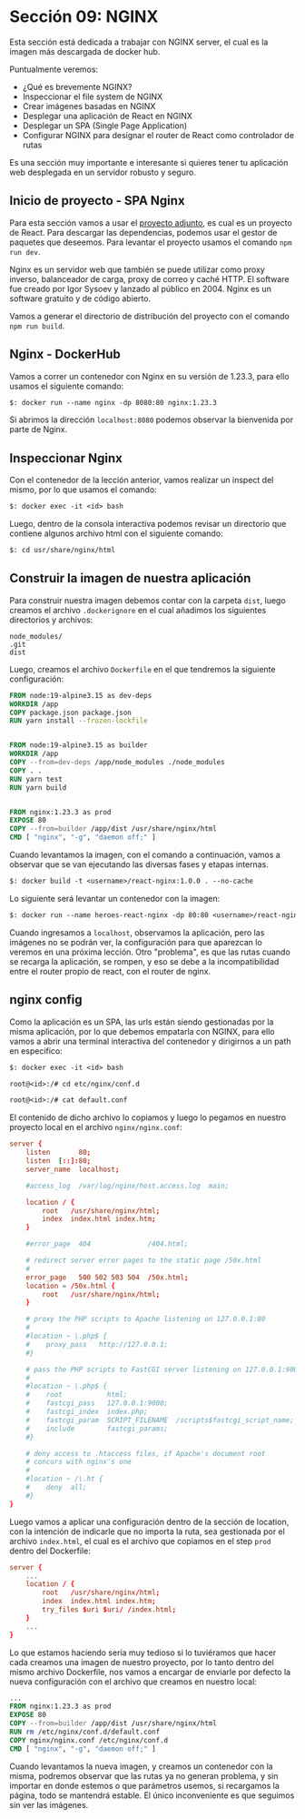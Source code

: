 # Sección 09: NGINX

Esta sección está dedicada a trabajar con NGINX server, el cual es la imagen más descargada de docker hub.

Puntualmente veremos:

- ¿Qué es brevemente NGINX?
- Inspeccionar el file system de NGINX
- Crear imágenes basadas en NGINX
- Desplegar una aplicación de React en NGINX
- Desplegar un SPA (Single Page Application)
- Configurar NGINX para designar el router de React como controlador de rutas

Es una sección muy importante e interesante si quieres tener tu aplicación web desplegada en un servidor robusto y seguro.

## Inicio de proyecto - SPA Nginx

Para esta sección vamos a usar el [proyecto adjunto](react-heroes/), es cual es un proyecto de React. Para descargar las dependencias, podemos usar el gestor de paquetes que deseemos. Para levantar el proyecto usamos el comando `npm run dev`.

Nginx es un servidor web que también se puede utilizar como proxy inverso, balanceador de carga, proxy de correo y caché HTTP. El software fue creado por Igor Sysoev y lanzado al público en 2004. Nginx es un software gratuito y de código abierto.

Vamos a generar el directorio de distribución del proyecto con el comando `npm run build`.

## Nginx - DockerHub

Vamos a correr un contenedor con Nginx en su versión de 1.23.3, para ello usamos el siguiente comando:

```txt
$: docker run --name nginx -dp 8080:80 nginx:1.23.3
```

Si abrimos la dirección `localhost:8080` podemos observar la bienvenida por parte de Nginx.

## Inspeccionar Nginx

Con el contenedor de la lección anterior, vamos realizar un inspect del mismo, por lo que usamos el comando:

```txt
$: docker exec -it <id> bash
```

Luego, dentro de la consola interactiva podemos revisar un directorio que contiene algunos archivo html con el siguiente comando:

```txt
$: cd usr/share/nginx/html
```

## Construir la imagen de nuestra aplicación

Para construir nuestra imagen debemos contar con la carpeta `dist`, luego creamos el archivo `.dockerignore` en el cual añadimos los siguientes directorios y archivos:

```.dockerignore
node_modules/
.git
dist
```

Luego, creamos el archivo `Dockerfile` en el que tendremos la siguiente configuración:

```Dockerfile
FROM node:19-alpine3.15 as dev-deps
WORKDIR /app
COPY package.json package.json
RUN yarn install --frozen-lockfile


FROM node:19-alpine3.15 as builder
WORKDIR /app
COPY --from=dev-deps /app/node_modules ./node_modules
COPY . .
RUN yarn test
RUN yarn build


FROM nginx:1.23.3 as prod
EXPOSE 80
COPY --from=builder /app/dist /usr/share/nginx/html
CMD [ "nginx", "-g", "daemon off;" ]
```

Cuando levantamos la imagen, con el comando a continuación, vamos a observar que se van ejecutando las diversas fases y etapas internas.

```txt
$: docker build -t <username>/react-nginx:1.0.0 . --no-cache
```

Lo siguiente será levantar un contenedor con la imagen:

```txt
$: docker run --name heroes-react-nginx -dp 80:80 <username>/react-nginx:1.0.0
```

Cuando ingresamos a `localhost`, observamos la aplicación, pero las imágenes no se podrán ver, la configuración para que aparezcan lo veremos en una próxima lección. Otro "problema", es que las rutas cuando se recarga la aplicación, se rompen, y eso se debe a la incompatibilidad entre el router propio de react, con el router de nginx.

## nginx config

Como la aplicación es un SPA, las urls están siendo gestionadas por la misma aplicación, por lo que debemos empatarla con NGINX, para ello vamos a abrir una terminal interactiva del contenedor y dirigirnos a un path en especifico:

```txt
$: docker exec -it <id> bash

root@<id>:/# cd etc/nginx/conf.d

root@<id>:/# cat default.conf
```

El contenido de dicho archivo lo copiamos y luego lo pegamos en nuestro proyecto local en el archivo `nginx/nginx.conf`:

```conf
server {
    listen       80;
    listen  [::]:80;
    server_name  localhost;

    #access_log  /var/log/nginx/host.access.log  main;

    location / {
        root   /usr/share/nginx/html;
        index  index.html index.htm;
    }

    #error_page  404              /404.html;

    # redirect server error pages to the static page /50x.html
    #
    error_page   500 502 503 504  /50x.html;
    location = /50x.html {
        root   /usr/share/nginx/html;
    }

    # proxy the PHP scripts to Apache listening on 127.0.0.1:80
    #
    #location ~ \.php$ {
    #    proxy_pass   http://127.0.0.1;
    #}

    # pass the PHP scripts to FastCGI server listening on 127.0.0.1:9000
    #
    #location ~ \.php$ {
    #    root           html;
    #    fastcgi_pass   127.0.0.1:9000;
    #    fastcgi_index  index.php;
    #    fastcgi_param  SCRIPT_FILENAME  /scripts$fastcgi_script_name;
    #    include        fastcgi_params;
    #}

    # deny access to .htaccess files, if Apache's document root
    # concurs with nginx's one
    #
    #location ~ /\.ht {
    #    deny  all;
    #}
}
```

Luego vamos a aplicar una configuración dentro de la sección de location, con la intención de indicarle que no importa la ruta, sea gestionada por el archivo `index.html`, el cual es el archivo que copiamos en el step `prod` dentro del Dockerfile:

```conf
server {
    ...
    location / {
        root   /usr/share/nginx/html;
        index  index.html index.htm;
        try_files $uri $uri/ /index.html;
    }
    ...
}
```

Lo que estamos haciendo sería muy tedioso si lo tuviéramos que hacer cada creamos una imagen de nuestro proyecto, por lo tanto dentro del mismo archivo Dockerfile, nos vamos a encargar de enviarle por defecto la nueva configuración con el archivo que creamos en nuestro local:

```Dockerfile
...
FROM nginx:1.23.3 as prod
EXPOSE 80
COPY --from=builder /app/dist /usr/share/nginx/html
RUN rm /etc/nginx/conf.d/default.conf
COPY nginx/nginx.conf /etc/nginx/conf.d
CMD [ "nginx", "-g", "daemon off;" ]
```

Cuando levantamos la nueva imagen, y creamos un contenedor con la misma, podremos observar que las rutas ya no generan problema, y sin importar en donde estemos o que parámetros usemos, si recargamos la página, todo se mantendrá estable. El único inconveniente es que seguimos sin ver las imágenes.
